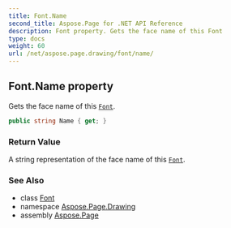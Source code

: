 ```yaml
---
title: Font.Name
second_title: Aspose.Page for .NET API Reference
description: Font property. Gets the face name of this Font
type: docs
weight: 60
url: /net/aspose.page.drawing/font/name/
---
```

## Font.Name property

Gets the face name of this [`Font`](../).

```csharp
public string Name { get; }
```

### Return Value

A string representation of the face name of this [`Font`](../).

### See Also

* class [Font](../)
* namespace [Aspose.Page.Drawing](../../font/)
* assembly [Aspose.Page](../../../)


